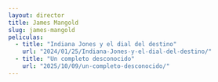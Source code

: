 ```yaml
---
layout: director
title: James Mangold
slug: james-mangold
peliculas:
  - title: "Indiana Jones y el dial del destino"
    url: "2024/01/25/Indiana-Jones-y-el-dial-del-destino/"
  - title: "Un completo desconocido"
    url: "2025/10/09/un-completo-desconocido/"
---
```

